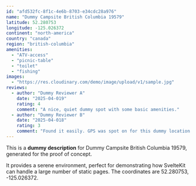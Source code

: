 ```yaml
---
id: "afd532fc-8f1c-4e6b-8703-e34cdc28a976"
name: "Dummy Campsite British Columbia 19579"
latitude: 52.280753
longitude: -125.026372
continent: "north-america"
country: "canada"
region: "british-columbia"
amenities:
  - "ATV-access"
  - "picnic-table"
  - "toilet"
  - "fishing"
images:
  - "https://res.cloudinary.com/demo/image/upload/v1/sample.jpg"
reviews:
  - author: "Dummy Reviewer A"
    date: "2025-04-019"
    rating: 4
    comment: "A nice, quiet dummy spot with some basic amenities."
  - author: "Dummy Reviewer B"
    date: "2025-04-018"
    rating: 3
    comment: "Found it easily. GPS was spot on for this dummy location."
---
```


This is a **dummy description** for Dummy Campsite British Columbia 19579, generated for the proof of concept.

It provides a serene environment, perfect for demonstrating how SvelteKit can handle a large number of static pages. The coordinates are 52.280753, -125.026372.
